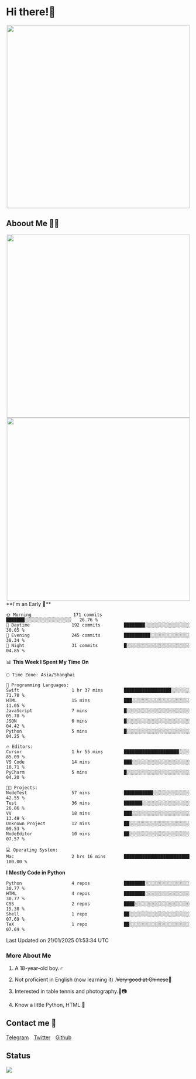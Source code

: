 # Hi there!🎉

<div align=center><img src="https://count.getloli.com/get/@Cicada000?theme=moebooru" width=500px></div>

## Aboout Me 👀💦

<div align=center>
<img src="https://github-readme-stats.vercel.app/api?username=Cicada000&show_icons=true&theme=tokyonight" width=500px>
<br>
<img src="https://github-readme-stats.vercel.app/api/top-langs/?username=Cicada000&show_icons=true&theme=tokyonight&layout=compact" width=500px>
</div>
<!--START_SECTION:waka-->
**I'm an Early 🐤** 

```text
🌞 Morning                171 commits         ███████░░░░░░░░░░░░░░░░░░   26.76 % 
🌆 Daytime                192 commits         ████████░░░░░░░░░░░░░░░░░   30.05 % 
🌃 Evening                245 commits         ██████████░░░░░░░░░░░░░░░   38.34 % 
🌙 Night                  31 commits          █░░░░░░░░░░░░░░░░░░░░░░░░   04.85 % 
```


📊 **This Week I Spent My Time On** 

```text
🕑︎ Time Zone: Asia/Shanghai

💬 Programming Languages: 
Swift                    1 hr 37 mins        ██████████████████░░░░░░░   71.70 % 
HTML                     15 mins             ███░░░░░░░░░░░░░░░░░░░░░░   11.05 % 
JavaScript               7 mins              █░░░░░░░░░░░░░░░░░░░░░░░░   05.78 % 
JSON                     6 mins              █░░░░░░░░░░░░░░░░░░░░░░░░   04.42 % 
Python                   5 mins              █░░░░░░░░░░░░░░░░░░░░░░░░   04.25 % 

🔥 Editors: 
Cursor                   1 hr 55 mins        █████████████████████░░░░   85.09 % 
VS Code                  14 mins             ███░░░░░░░░░░░░░░░░░░░░░░   10.71 % 
PyCharm                  5 mins              █░░░░░░░░░░░░░░░░░░░░░░░░   04.20 % 

🐱‍💻 Projects: 
NodeTest                 57 mins             ███████████░░░░░░░░░░░░░░   42.55 % 
Test                     36 mins             ███████░░░░░░░░░░░░░░░░░░   26.86 % 
VV                       18 mins             ███░░░░░░░░░░░░░░░░░░░░░░   13.49 % 
Unknown Project          12 mins             ██░░░░░░░░░░░░░░░░░░░░░░░   09.53 % 
NodeEditor               10 mins             ██░░░░░░░░░░░░░░░░░░░░░░░   07.57 % 

💻 Operating System: 
Mac                      2 hrs 16 mins       █████████████████████████   100.00 % 
```

**I Mostly Code in Python** 

```text
Python                   4 repos             ████████░░░░░░░░░░░░░░░░░   30.77 % 
HTML                     4 repos             ████████░░░░░░░░░░░░░░░░░   30.77 % 
CSS                      2 repos             ████░░░░░░░░░░░░░░░░░░░░░   15.38 % 
Shell                    1 repo              ██░░░░░░░░░░░░░░░░░░░░░░░   07.69 % 
TeX                      1 repo              ██░░░░░░░░░░░░░░░░░░░░░░░   07.69 % 
```




 Last Updated on 21/01/2025 01:53:34 UTC
<!--END_SECTION:waka-->

### More About Me

1. A 18-year-old boy.♂

2. Not proficient in English (now learning it) .~~Very good at Chinese~~🤣

3. Interested in table tennis and photography.🏓📷

4. Know a little Python, HTML.🐍


## Contact me 💬

[Telegram](https://t.me/CicadaLYW)&emsp;[Twitter](https://twitter.com/Cicada0001)&emsp;[Github](https://github.com/Cicada000)

## Status
<img src="https://weather-icon.journeyad.repl.co/@hangzhou?v=1" align="left">







